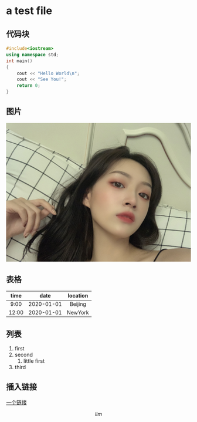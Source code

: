 # a test file

## 代码块

``` cpp
#include<iostream>
using namespace std;
int main()
{
    cout << "Hello World\n";
    cout << "See You!";
    return 0;
}
```

## 图片

![ ](../assets/beauty.jpg)

## 表格

| time  |    date    | location |
| :---: | :--------: | :------: |
| 9:00  | 2020-01-01 | Beijing  |
| 12:00 | 2020-01-01 | NewYork  |

## 列表

1. first
2. second
   1. little first
3. third

## 插入链接

[一个链接](https://www.bilibili.com/video/BV1si4y1472o?spm_id_from=333.337.search-card.all.click&vd_source=b99bb96d3816725df32cc3f01524818d)

$$
lim
$$
